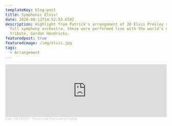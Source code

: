 ```yaml
---
templateKey: blog-post
title: Symphonic Elvis!
date: 2020-08-12T14:52:53.634Z
description: Highlight from Patrick's arrangement of 20 Elvis Presley songs for
  full symphony orchestra. these were performed live with the world’s no.1 Elvis
  tribute, Gordon Hendricks.
featuredpost: true
featuredimage: /img/elvis.jpg
tags:
  - Arrangement
---
```

<iframe width="100%" height="166" scrolling="no" frameborder="no" allow="autoplay" src="https://w.soundcloud.com/player/?url=https%3A//api.soundcloud.com/tracks/599299611&color=%23364851&auto_play=false&hide_related=false&show_comments=true&show_user=true&show_reposts=false&show_teaser=true"></iframe><div style="font-size: 10px; color: #cccccc;line-break: anywhere;word-break: normal;overflow: hidden;white-space: nowrap;text-overflow: ellipsis; font-family: Interstate,Lucida Grande,Lucida Sans Unicode,Lucida Sans,Garuda,Verdana,Tahoma,sans-serif;font-weight: 100;"><a href="https://soundcloud.com/user-190430099" title="User 190430099" target="_blank" style="color: #cccccc; text-decoration: none;">User 190430099</a> · <a href="https://soundcloud.com/user-190430099/youve-lost-that-loving-feeling" title="You&#x27;ve Lost That Loving Feeling" target="_blank" style="color: #cccccc; text-decoration: none;">You&#x27;ve Lost That Loving Feeling</a></div>
